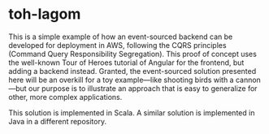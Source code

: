 # toh-lagom

This is a simple example of how an event-sourced backend can be developed for deployment in AWS, following the CQRS principles
(Command Query Responsibility Segregation). This proof of concept uses the well-known Tour of Heroes tutorial of Angular for the frontend,
but adding a backend instead. Granted, the event-sourced solution presented here will be an overkill for a toy example—like shooting birds
with a cannon—but our purpose is to illustrate an approach that is easy to generalize for other, more complex applications.

This solution is implemented in Scala. A similar solution is implemented in Java in a different repository.
